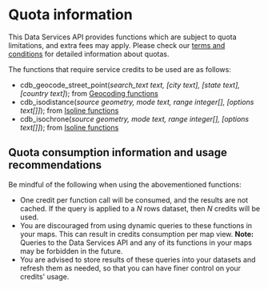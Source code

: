 # Quota information

This Data Services API provides functions which are subject to quota limitations, and extra fees may apply. Please check our [terms and conditions](https://cartodb.com/terms/) for detailed information about quotas.

The functions that require service credits to be used are as follows:

* cdb_geocode_street_point(_search_text text, [city text], [state text], [country text]_); from [Geocoding functions](http://docs.cartodb.com/cartodb-platform/dataservices-api/geocoding-functions/)
* cdb_isodistance(_source geometry, mode text, range integer[], [options text[]]_); from [Isoline functions](http://docs.cartodb.com/cartodb-platform/dataservices-api/isoline-functions/)
* cdb_isochrone(_source geometry, mode text, range integer[], [options text[]]_); from [Isoline functions](http://docs.cartodb.com/cartodb-platform/dataservices-api/isoline-functions/)

## Quota consumption information and usage recommendations

Be mindful of the following when using the abovementioned functions:

* One credit per function call will be consumed, and the results are not cached. If the query is applied to a _N_ rows dataset, then _N_ credits will be used.
* You are discouraged from using dynamic queries to these functions in your maps. This can result in credits consumption per map view. **Note:** Queries to the Data Services API and any of its functions in your maps may be forbidden in the future.
* You are advised to store results of these queries into your datasets and refresh them as needed, so that you can have finer control on your credits' usage.
